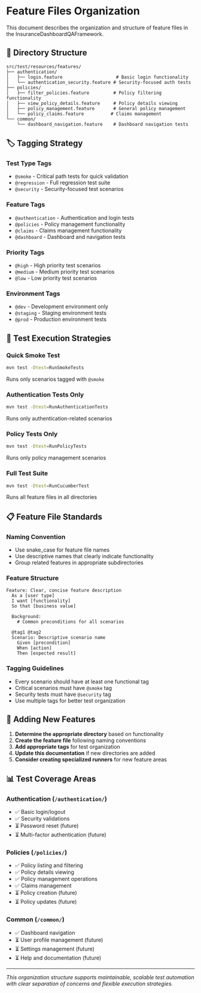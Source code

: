 # Feature Files Organization

This document describes the organization and structure of feature files in the InsuranceDashboardQAFramework.

## 📁 **Directory Structure**

```
src/test/resources/features/
├── authentication/
│   ├── login.feature                    # Basic login functionality
│   └── authentication_security.feature # Security-focused auth tests
├── policies/
│   ├── filter_policies.feature         # Policy filtering functionality
│   ├── view_policy_details.feature     # Policy details viewing
│   ├── policy_management.feature       # General policy management
│   └── policy_claims.feature          # Claims management
└── common/
    └── dashboard_navigation.feature    # Dashboard navigation tests
```

## 🏷️ **Tagging Strategy**

### **Test Type Tags**
- `@smoke` - Critical path tests for quick validation
- `@regression` - Full regression test suite
- `@security` - Security-focused test scenarios

### **Feature Tags**  
- `@authentication` - Authentication and login tests
- `@policies` - Policy management functionality
- `@claims` - Claims management functionality
- `@dashboard` - Dashboard and navigation tests

### **Priority Tags**
- `@high` - High priority test scenarios
- `@medium` - Medium priority test scenarios  
- `@low` - Low priority test scenarios

### **Environment Tags**
- `@dev` - Development environment only
- `@staging` - Staging environment tests
- `@prod` - Production environment tests

## 🎯 **Test Execution Strategies**

### **Quick Smoke Test**
```bash
mvn test -Dtest=RunSmokeTests
```
Runs only scenarios tagged with `@smoke`

### **Authentication Tests Only**
```bash
mvn test -Dtest=RunAuthenticationTests
```
Runs only authentication-related scenarios

### **Policy Tests Only**
```bash
mvn test -Dtest=RunPolicyTests
```
Runs only policy management scenarios

### **Full Test Suite**
```bash
mvn test -Dtest=RunCucumberTest
```
Runs all feature files in all directories

## 📋 **Feature File Standards**

### **Naming Convention**
- Use snake_case for feature file names
- Use descriptive names that clearly indicate functionality
- Group related features in appropriate subdirectories

### **Feature Structure**
```gherkin
Feature: Clear, concise feature description
  As a [user type]
  I want [functionality]
  So that [business value]

  Background:
    # Common preconditions for all scenarios

  @tag1 @tag2
  Scenario: Descriptive scenario name
    Given [precondition]
    When [action]
    Then [expected result]
```

### **Tagging Guidelines**
- Every scenario should have at least one functional tag
- Critical scenarios must have `@smoke` tag
- Security tests must have `@security` tag
- Use multiple tags for better test organization

## 🔄 **Adding New Features**

1. **Determine the appropriate directory** based on functionality
2. **Create the feature file** following naming conventions
3. **Add appropriate tags** for test organization
4. **Update this documentation** if new directories are added
5. **Consider creating specialized runners** for new feature areas

## 📊 **Test Coverage Areas**

### **Authentication** (`/authentication/`)
- ✅ Basic login/logout
- ✅ Security validations
- ⏳ Password reset (future)
- ⏳ Multi-factor authentication (future)

### **Policies** (`/policies/`)
- ✅ Policy listing and filtering
- ✅ Policy details viewing
- ✅ Policy management operations
- ✅ Claims management
- ⏳ Policy creation (future)
- ⏳ Policy updates (future)

### **Common** (`/common/`)
- ✅ Dashboard navigation
- ⏳ User profile management (future)
- ⏳ Settings management (future)
- ⏳ Help and documentation (future)

---

*This organization structure supports maintainable, scalable test automation with clear separation of concerns and flexible execution strategies.*
